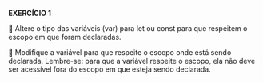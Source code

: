 **EXERCÍCIO 1**

🚀 Altere o tipo das variáveis (var) para let ou const para que respeitem o escopo em que foram declaradas.

🚀 Modifique a variável para que respeite o escopo onde está sendo declarada. Lembre-se: para que a variável respeite o escopo, ela não deve ser acessível fora do escopo em que esteja sendo declarada.